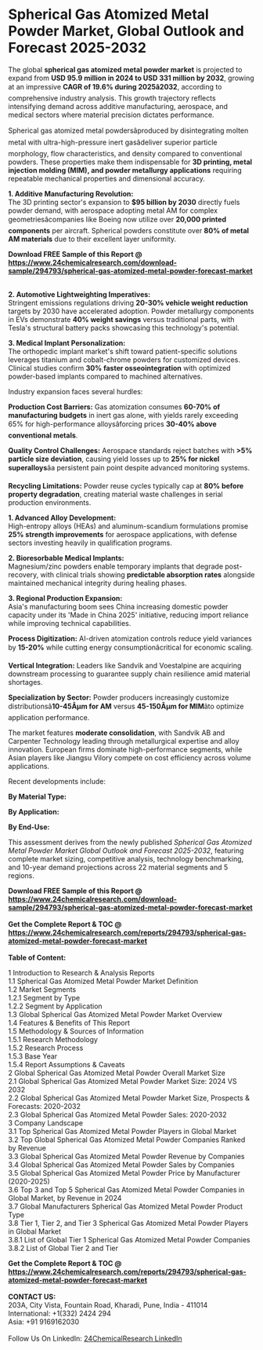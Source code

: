 <h1>Spherical Gas Atomized Metal Powder Market, Global Outlook and Forecast 2025-2032</h1><p>The global <strong>spherical gas atomized metal powder market</strong> is projected to expand from <strong>USD 95.9 million in 2024 to USD 331 million by 2032</strong>, growing at an impressive <strong>CAGR of 19.6% during 2025â2032</strong>, according to comprehensive industry analysis. This growth trajectory reflects intensifying demand across additive manufacturing, aerospace, and medical sectors where material precision dictates performance.</p><p>Spherical gas atomized metal powdersâproduced by disintegrating molten metal with ultra-high-pressure inert gasâdeliver superior particle morphology, flow characteristics, and density compared to conventional powders. These properties make them indispensable for <strong>3D printing, metal injection molding (MIM), and powder metallurgy applications</strong> requiring repeatable mechanical properties and dimensional accuracy.</p><p><strong>1. Additive Manufacturing Revolution:</strong><br>
The 3D printing sector's expansion to <strong>$95 billion by 2030</strong> directly fuels powder demand, with aerospace adopting metal AM for complex geometriesâcompanies like Boeing now utilize over <strong>20,000 printed components</strong> per aircraft. Spherical powders constitute over <strong>80% of metal AM materials</strong> due to their excellent layer uniformity.</p><div><b>Download FREE Sample of this Report @ 
            <a href="https://www.24chemicalresearch.com/download-sample/294793/spherical-gas-atomized-metal-powder-forecast-market">
            https://www.24chemicalresearch.com/download-sample/294793/spherical-gas-atomized-metal-powder-forecast-market</a></b></div><br><p><strong>2. Automotive Lightweighting Imperatives:</strong><br>
Stringent emissions regulations driving <strong>20-30% vehicle weight reduction</strong> targets by 2030 have accelerated adoption. Powder metallurgy components in EVs demonstrate <strong>40% weight savings</strong> versus traditional parts, with Tesla's structural battery packs showcasing this technology's potential.</p><p><strong>3. Medical Implant Personalization:</strong><br>
The orthopedic implant market's shift toward patient-specific solutions leverages titanium and cobalt-chrome powders for customized devices. Clinical studies confirm <strong>30% faster osseointegration</strong> with optimized powder-based implants compared to machined alternatives.</p><p>Industry expansion faces several hurdles:</p><p><strong>Production Cost Barriers:</strong> Gas atomization consumes <strong>60-70% of manufacturing budgets</strong> in inert gas alone, with yields rarely exceeding 65% for high-performance alloysâforcing prices <strong>30-40% above conventional metals</strong>.</p><p><strong>Quality Control Challenges:</strong> Aerospace standards reject batches with <strong>&gt;5% particle size deviation</strong>, causing yield losses up to <strong>25% for nickel superalloys</strong>âa persistent pain point despite advanced monitoring systems.</p><p><strong>Recycling Limitations:</strong> Powder reuse cycles typically cap at <strong>80% before property degradation</strong>, creating material waste challenges in serial production environments.</p><p><strong>1. Advanced Alloy Development:</strong><br>
High-entropy alloys (HEAs) and aluminum-scandium formulations promise <strong>25% strength improvements</strong> for aerospace applications, with defense sectors investing heavily in qualification programs.</p><p><strong>2. Bioresorbable Medical Implants:</strong><br>
Magnesium/zinc powders enable temporary implants that degrade post-recovery, with clinical trials showing <strong>predictable absorption rates</strong> alongside maintained mechanical integrity during healing phases.</p><p><strong>3. Regional Production Expansion:</strong><br>
Asia's manufacturing boom sees China increasing domestic powder capacity under its 'Made in China 2025' initiative, reducing import reliance while improving technical capabilities.</p><p><strong>Process Digitization:</strong> AI-driven atomization controls reduce yield variances by <strong>15-20%</strong> while cutting energy consumptionâcritical for economic scaling.</p><p><strong>Vertical Integration:</strong> Leaders like Sandvik and Voestalpine are acquiring downstream processing to guarantee supply chain resilience amid material shortages.</p><p><strong>Specialization by Sector:</strong> Powder producers increasingly customize distributionsâ<strong>10-45Âµm for AM</strong> versus <strong>45-150Âµm for MIM</strong>âto optimize application performance.</p><p>The market features <strong>moderate consolidation</strong>, with Sandvik AB and Carpenter Technology leading through metallurgical expertise and alloy innovation. European firms dominate high-performance segments, while Asian players like Jiangsu Vilory compete on cost efficiency across volume applications.</p><p>Recent developments include:</p><p><strong>By Material Type:</strong></p><p><strong>By Application:</strong></p><p><strong>By End-Use:</strong></p><p>This assessment derives from the newly published <em>Spherical Gas Atomized Metal Powder Market Global Outlook and Forecast 2025-2032</em>, featuring complete market sizing, competitive analysis, technology benchmarking, and 10-year demand projections across 22 material segments and 5 regions.</p><div><b>Download FREE Sample of this Report @ 
            <a href="https://www.24chemicalresearch.com/download-sample/294793/spherical-gas-atomized-metal-powder-forecast-market">
            https://www.24chemicalresearch.com/download-sample/294793/spherical-gas-atomized-metal-powder-forecast-market</a></b></div><br><div><b>Get the Complete Report & TOC @ 
            <a href="https://www.24chemicalresearch.com/reports/294793/spherical-gas-atomized-metal-powder-forecast-market">
            https://www.24chemicalresearch.com/reports/294793/spherical-gas-atomized-metal-powder-forecast-market</a></b></div><br>
            <b>Table of Content:</b><p>1 Introduction to Research & Analysis Reports<br />
 1.1 Spherical Gas Atomized Metal Powder Market Definition<br />
 1.2 Market Segments<br />
 1.2.1 Segment by Type<br />
 1.2.2 Segment by Application<br />
 1.3 Global Spherical Gas Atomized Metal Powder Market Overview<br />
 1.4 Features & Benefits of This Report<br />
 1.5 Methodology & Sources of Information<br />
 1.5.1 Research Methodology<br />
 1.5.2 Research Process<br />
 1.5.3 Base Year<br />
 1.5.4 Report Assumptions & Caveats<br />
2 Global Spherical Gas Atomized Metal Powder Overall Market Size<br />
 2.1 Global Spherical Gas Atomized Metal Powder Market Size: 2024 VS 2032<br />
 2.2 Global Spherical Gas Atomized Metal Powder Market Size, Prospects & Forecasts: 2020-2032<br />
 2.3 Global Spherical Gas Atomized Metal Powder Sales: 2020-2032<br />
3 Company Landscape<br />
 3.1 Top Spherical Gas Atomized Metal Powder Players in Global Market<br />
 3.2 Top Global Spherical Gas Atomized Metal Powder Companies Ranked by Revenue<br />
 3.3 Global Spherical Gas Atomized Metal Powder Revenue by Companies<br />
 3.4 Global Spherical Gas Atomized Metal Powder Sales by Companies<br />
 3.5 Global Spherical Gas Atomized Metal Powder Price by Manufacturer (2020-2025)<br />
 3.6 Top 3 and Top 5 Spherical Gas Atomized Metal Powder Companies in Global Market, by Revenue in 2024<br />
 3.7 Global Manufacturers Spherical Gas Atomized Metal Powder Product Type<br />
 3.8 Tier 1, Tier 2, and Tier 3 Spherical Gas Atomized Metal Powder Players in Global Market<br />
 3.8.1 List of Global Tier 1 Spherical Gas Atomized Metal Powder Companies<br />
 3.8.2 List of Global Tier 2 and Tier</p><div><b>Get the Complete Report & TOC @ 
            <a href="https://www.24chemicalresearch.com/reports/294793/spherical-gas-atomized-metal-powder-forecast-market">
            https://www.24chemicalresearch.com/reports/294793/spherical-gas-atomized-metal-powder-forecast-market</a></b></div><br><b>CONTACT US:</b><br>
            203A, City Vista, Fountain Road, Kharadi, Pune, India - 411014<br>
            International: +1(332) 2424 294<br>
            Asia: +91 9169162030 <br><br>
            Follow Us On LinkedIn: <a href="https://www.linkedin.com/company/24chemicalresearch/">24ChemicalResearch LinkedIn</a>
